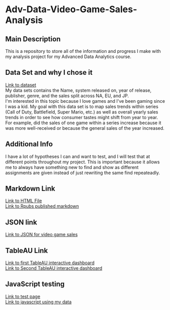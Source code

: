 # Adv-Data-Video-Game-Sales-Analysis
## Main Description
This is a repository to store all of the information and progress I make with my analysis project for my Advanced Data Analytics course.

## Data Set and why I chose it
[Link to dataset](https://www.kaggle.com/datasets/archissave/video-game-sales?resource=download)   
My data sets contains the Name, system released on, year of release, publisher, genre, and the sales split across NA, EU, and JP.   
I'm interested in this topic because I love games and I've been gaming since I was a kid. My goal with this data set is to map sales trends within series (Call of Duty, Battlefield, Super Mario, etc.) as well as overall yearly sales trends in order to see how consumer tastes might shift from year to year.  
For example, did the sales of one game within a series increase because it was more well-received or because the general sales of the year increased.

## Additional Info
I have a lot of hypotheses I can and want to test, and I will test that at different points throughout my project. 
This is important because it allows me to always have something new to find and show as different assignments are given instead of just rewriting the same find repeateadly.

## Markdown Link
[Link to HTML File](Analysis-of-Video-Game-Sales.html)  
[Link to Rpubs published markdown](http://rpubs.com/Tecnikle/1340228)

## JSON link
[Link to JSON for video game sales](https://tecnikle.github.io/Adv-Data-Video-Game-Sales-Analysis/vgsales.json)

## TableAU Link
[Link to first TableAU interactive dashboard](https://public.tableau.com/app/profile/brandon.faulkenberry/viz/VGsalesDashboard/Sheet1?publish=yes)  
[Link to Second TableAU interactive dashboard](https://public.tableau.com/app/profile/brandon.faulkenberry/viz/VGsalesDashboard/Sheet2?publish=yes)

## JavaScript testing
[Link to test page](https://codepen.io/Tecnikle/pen/RNrVjpd)  
[Link to javascript using my data](https://codepen.io/Tecnikle/pen/ByjRmRa)
